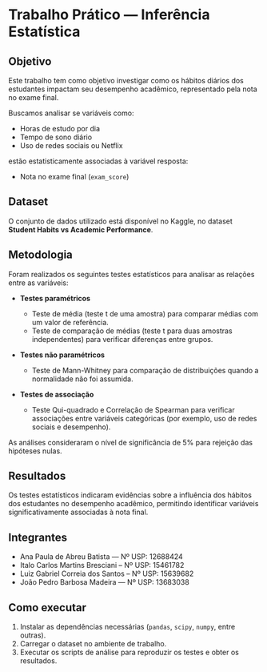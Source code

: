 # Trabalho Prático — Inferência Estatística

## Objetivo

Este trabalho tem como objetivo investigar como os hábitos diários dos estudantes impactam seu desempenho acadêmico, representado pela nota no exame final.

Buscamos analisar se variáveis como:

- Horas de estudo por dia  
- Tempo de sono diário  
- Uso de redes sociais ou Netflix  

estão estatisticamente associadas à variável resposta:

- Nota no exame final (`exam_score`)

## Dataset

O conjunto de dados utilizado está disponível no Kaggle, no dataset **Student Habits vs Academic Performance**.

## Metodologia

Foram realizados os seguintes testes estatísticos para analisar as relações entre as variáveis:

- **Testes paramétricos**  
  - Teste de média (teste t de uma amostra) para comparar médias com um valor de referência.  
  - Teste de comparação de médias (teste t para duas amostras independentes) para verificar diferenças entre grupos.

- **Testes não paramétricos**  
  - Teste de Mann-Whitney para comparação de distribuições quando a normalidade não foi assumida.

- **Testes de associação**  
  - Teste Qui-quadrado e Correlação de Spearman para verificar associações entre variáveis categóricas (por exemplo, uso de redes sociais e desempenho).

As análises consideraram o nível de significância de 5% para rejeição das hipóteses nulas.

## Resultados

Os testes estatísticos indicaram evidências sobre a influência dos hábitos dos estudantes no desempenho acadêmico, permitindo identificar variáveis significativamente associadas à nota final.

## Integrantes

- Ana Paula de Abreu Batista — Nº USP: 12688424  
- Italo Carlos Martins Bresciani – Nº USP: 15461782  
- Luiz Gabriel Correia dos Santos – Nº USP: 15639682  
- João Pedro Barbosa Madeira — Nº USP: 13683038

## Como executar

1. Instalar as dependências necessárias (`pandas`, `scipy`, `numpy`, entre outras).  
2. Carregar o dataset no ambiente de trabalho.  
3. Executar os scripts de análise para reproduzir os testes e obter os resultados.
